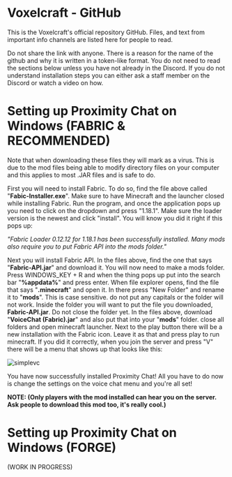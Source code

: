 # Voxelcraft - GitHub
This is the Voxelcraft's official repository GitHub. Files, and text from important info channels are listed here for people to read.

Do not share the link with anyone. There is a reason for the name of the github and why it is written in a token-like format. You do not need to read the sections below unless you have not already in the Discord. If you do not understand installation steps you can either ask a staff member on the Discord or watch a video on how.

# Setting up Proximity Chat on Windows (FABRIC & RECOMMENDED)
Note that when downloading these files they will mark as a virus. This is due to the mod files being able to modify directory files on your computer and this applies to most .JAR files and is safe to do.

First you will need to install Fabric. To do so, find the file above called "__Fabic-Installer.exe__". Make sure to have Minecraft and the launcher closed while installing Fabric. Run the program, and once the application pops up you need to click on the dropdown and press "1.18.1". Make sure the loader version is the newest and click "install". You will know you did it right if this pops up:

*"Fabric Loader 0.12.12 for 1.18.1 has been successfully installed. Many mods also require you to put Fabric API into the mods folder."*

Next you will install Fabric API. In the files above, find the one that says "__Fabric-API.jar__" and download it. You will now need to make a mods folder. Press WINDOWS_KEY + R and when the thing pops up put into the search bar "__%appdata%__" and press enter. When file explorer opens, find the file that says "__.minecraft__" and open it. In there press "New Folder" and rename it to "__mods__". This is case sensitive. do not put any capitals or the folder will not work. Inside the folder you will want to put the file you downloaded, __Fabric-API.jar__. Do not close the folder yet. In the files above, download "__VoiceChat (Fabric).jar__" and also put that into your "__mods__" folder. close all folders and open minecraft launcher. Next to the play button there will be a new installation with the Fabric icon. Leave it as that and press play to run minecraft. If you did it correctly, when you join the server and press "V" there will be a menu that shows up that looks like this:

![simplevc](https://user-images.githubusercontent.com/97993384/152624333-2c3ff116-6272-4548-880f-fad93bbd7d18.png)

You have now successfully installed Proximity Chat! All you have to do now is change the settings on the voice chat menu and you're all set! 

__NOTE: (Only players with the mod installed can hear you on the server. Ask people to download this mod too, it's really cool.)__

# Setting up Proximity Chat on Windows (FORGE)
(WORK IN PROGRESS)
